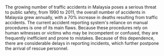 The growing number of traffic accidents in Malaysia poses a serious threat to public safety, from 1990 to 2011, the overall number of accidents in Malaysia grew annually, with a 70% increase in deaths resulting from traffic accidents.
 The current accident reporting system's reliance on manual procedures is one of its main
 flaws. Because these procedures rely on human witnesses or victims who may be incompetent or
 confused, they are frequently inefficient and prone to mistakes. Because of this dependence,
 there are considerable delays in reporting incidents, which further postpone the arrival of rescue
 personnel.

